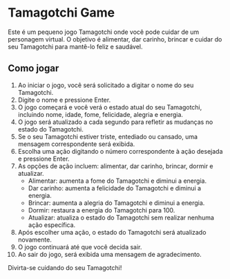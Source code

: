 # Tamagotchi Game

Este é um pequeno jogo Tamagotchi onde você pode cuidar de um personagem virtual. O objetivo é alimentar, dar carinho, brincar e cuidar do seu Tamagotchi para mantê-lo feliz e saudável.

## Como jogar

1. Ao iniciar o jogo, você será solicitado a digitar o nome do seu Tamagotchi.
2. Digite o nome e pressione Enter.
3. O jogo começará e você verá o estado atual do seu Tamagotchi, incluindo nome, idade, fome, felicidade, alegria e energia.
4. O jogo será atualizado a cada segundo para refletir as mudanças no estado do Tamagotchi.
5. Se o seu Tamagotchi estiver triste, entediado ou cansado, uma mensagem correspondente será exibida.
6. Escolha uma ação digitando o número correspondente à ação desejada e pressione Enter.
7. As opções de ação incluem: alimentar, dar carinho, brincar, dormir e atualizar.
    - Alimentar: aumenta a fome do Tamagotchi e diminui a energia.
    - Dar carinho: aumenta a felicidade do Tamagotchi e diminui a energia.
    - Brincar: aumenta a alegria do Tamagotchi e diminui a energia.
    - Dormir: restaura a energia do Tamagotchi para 100.
    - Atualizar: atualiza o estado do Tamagotchi sem realizar nenhuma ação específica.
8. Após escolher uma ação, o estado do Tamagotchi será atualizado novamente.
9. O jogo continuará até que você decida sair.
10. Ao sair do jogo, será exibida uma mensagem de agradecimento.

Divirta-se cuidando do seu Tamagotchi!
